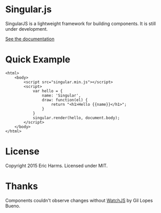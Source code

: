 # Singular.js

SingularJS is a lightweight framework for building components. It is still under development.

[See the documentation](docs/toc.md)

# Quick Example

	<html>
		<body>
			<script src="singular.min.js"></script>
			<script>
				var hello = {
					name: 'Singular',
					draw: function(el) {
						return "<h1>Hello {{name}}</h1>";
					}
				}
				singular.render(hello, document.body);
			</script>
		</body>
	</html>

# License

Copyright 2015 Eric Harms. Licensed under MIT.

# Thanks

Components couldn't observe changes without [WatchJS](https://github.com/melanke/Watch.JS) by Gil Lopes Bueno.